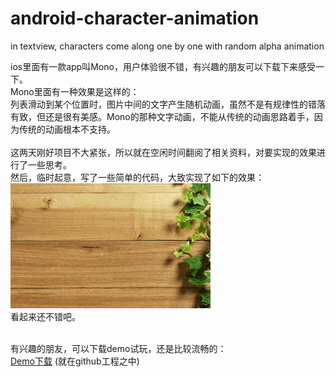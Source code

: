 # android-character-animation
in textview, characters come along one by one with random alpha animation<br/>

ios里面有一款app叫Mono，用户体验很不错，有兴趣的朋友可以下载下来感受一下。<br/>
Mono里面有一种效果是这样的：<br/>
列表滑动到某个位置时，图片中间的文字产生随机动画，虽然不是有规律性的错落有致，但还是很有美感。Mono的那种文字动画，不能从传统的动画思路着手，因为传统的动画根本不支持。<br/><br/>
这两天刚好项目不大紧张，所以就在空闲时间翻阅了相关资料，对要实现的效果进行了一些思考。<br/>
然后，临时起意，写了一些简单的代码，大致实现了如下的效果：<br/>
<img src="screen.gif" width="320" height="200" /><br/>
看起来还不错吧。<br/><br/>

有兴趣的朋友，可以下载demo试玩，还是比较流畅的：<br/>
[Demo下载](TextViewAnimation.apk) (就在github工程之中)




